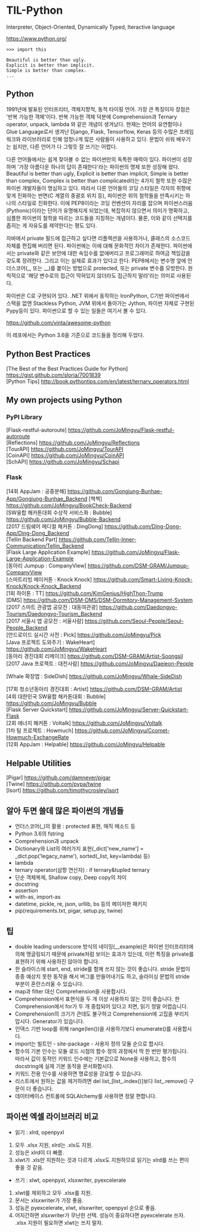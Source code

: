 # TIL-Python
Interpreter, Object-Oriented, Dynamically Typed, Iteractive language

<https://www.python.org/>
~~~
>>> import this

Beautiful is better than ugly.
Explicit is better than implicit.
Simple is better than complex.
...
~~~

## Python
1991년에 발표된 인터프리터, 객체지향적, 동적 타이핑 언어. 가장 큰 특징이자 장점은 '반복 가능한 객체'이다. 반복 가능한 객체 덕분에 Comprehension과 Ternary operator, unpack, lambda 와 같은 개념이 생겨났다. 현재는 언어의 유연함이나 Glue Language로서 생겨난 Django, Flask, Tensorflow, Keras 등의 수많은 프레임워크와 라이브러리로 인해 엄청나게 많은 사람들이 사용하고 있다. 문법이 쉬워 배우기는 쉽지만, 다른 언어가 다 그렇듯 잘 쓰기는 어렵다.

다른 언어들에서는 쉽게 찾아볼 수 없는 파이썬만의 독특한 매력이 있다. 파이썬이 성장하며 '가장 아름다운 하나의 답이 존재한다'라는 파이썬의 명제 또한 성장해 왔다. Beautiful is better than ugly, Explicit is better than implicit, Simple is better than complex, Complex is better than complicated라는 4가지 철학 또한 수많은 파이썬 개발자들이 명심하고 있다. 따라서 다른 언어들의 코딩 스타일은 각자의 취향에 맞게 진화하는 반면(C 계열의 중괄호 위치 등), 파이썬은 위의 철학들을 만족시키는 하나의 스타일로 진화한다. 이에 PEP8이라는 코딩 컨벤션이 자리를 잡으며 파이썬스러움(Pythonic)이라는 단어가 유명해지게 되었는데, 복잡하지 않으면서 의미가 명확하고, 심플한 파이썬의 철학을 따르는 코드들을 지칭하는 개념이다. 물론, 이와 같이 선택지를 좁히는 게 자유도를 제약한다는 평도 있다.

자바에서 private 필드에 접근하고 싶다면 리플렉션을 사용하거나, 클래스의 소스코드 자체를 편집해 버리면 된다. 파이썬에는 이에 대해 문화적인 차이가 존재한다. 파이썬에서는 private와 같은 보안에 대한 속임수를 없애버리고 프로그래머로 하여금 책임감을 갖도록 장려한다. 그리고 이는 실제로 효과가 있다고 한다. PEP8에서는 변수명 앞에 언더스코어(_, 또는 __)를 붙이는 방법으로 protected, 또는 private 변수를 모방한다. 원칙적으로 '해당 변수로의 접근이 막혀있지 않더라도 접근하지 말라'라는 의미로 사용된다.

파이썬은 C로 구현되어 있다. .NET 위에서 동작하는 IronPython, C기반 파이썬에서 스택을 없앤 Stackless Python, JVM 위에서 돌아가는 Jython, 파이썬 자체로 구현된 Pypy등이 있다. 파이썬으로 할 수 있는 일들은 여기서 볼 수 있다.

<https://github.com/vinta/awesome-python>

이 레포에서는 Python 3.6을 기준으로 코드들을 정리해 두었다.

## Python Best Practices
[The Best of the Best Practices Guide for Python] <https://gist.github.com/sloria/7001839>  
[Python Tips] <http://book.pythontips.com/en/latest/ternary_operators.html>

## My own projects using Python
### PyPI Library
[Flask-restful-autoroute] <https://github.com/JoMingyu/Flask-restful-autoroute>  
[Reflections] <https://github.com/JoMingyu/Reflections>  
[TourAPI] <https://github.com/JoMingyu/TourAPI>  
[CoinAPI] <https://github.com/JoMingyu/CoinAPI>  
[SchAPI] <https://github.com/JoMingyu/Schapi>

### Flask
[14회 AppJam : 공중분해] <https://github.com/Gongjung-Bunhae-App/Gongjung-Bunhae_Backend>
[책첵] <https://github.com/JoMingyu/BookCheck-Backend>  
[SW융합 해카톤대회 수상작 서비스화 : Bubble] <https://github.com/JoMingyu/Bubble-Backend>  
[2017 드림쉐어 메디컬 해커톤 : DingDong] <https://github.com/Ding-Dong-App/Ding-Dong_Backend>  
[Tellin Backend Part] <https://github.com/Tellin-Inner-Communication/Tellin_Backend>  
[Flask Large Application Example] <https://github.com/JoMingyu/Flask-Large-Application-Example>  
[동아리 Jumpup : CompanyView] <https://github.com/DSM-GRAM/Jumpup-CompanyView>  
[스마트리빙 메이커톤 : Knock Knock] <https://github.com/Smart-Living-Knock-Knock/Knock-Knock_Backend>  
[1회 하이톤 : TT] <https://github.com/KimGenius/HighThon-Trump>  
[DMS] <https://github.com/DSM-DMS/DSM-Dormitory-Management-System>  
[2017 스마트 관광앱 공모전 : 대동여관광] <https://github.com/Daedongyo-Tourism/Daedongyo-Tourism_Backend>  
[2017 서울시 앱 공모전 : 서울사람] <https://github.com/Seoul-People/Seoul-People_Backend>  
[안드로이드 실시간 사전 : Pick] <https://github.com/JoMingyu/Pick>  
[Java 프로젝트 도와주기 : WakeHeart] <https://github.com/JoMingyu/WakeHeart>  
[동아리 경진대회 리메이크] <https://github.com/DSM-GRAM/Artist-Soongsil>  
[2017 Java 프로젝트 : 대전사람] <https://github.com/JoMingyu/Daejeon-People>

[Whale 확장앱 : SideDish] <https://github.com/JoMingyu/Whale-SideDish>

[17회 청소년동아리 경진대회 : Artist] <https://github.com/DSM-GRAM/Artist>  
[4회 대한민국 SW융합 해카톤대회 : Bubble] <https://github.com/JoMingyu/Bubble>  
[Flask Server Quickstart] <https://github.com/JoMingyu/Server-Quickstart-Flask>  
[2회 에너지 해커톤 : Voltalk] <https://github.com/JoMingyu/Voltalk>  
[1차 팀 프로젝트 : Howmuch] <https://github.com/JoMingyu/Ccomet-Howmuch-ExchangeRate>  
[12회 AppJam : Helpable] <https://github.com/JoMingyu/Helpable>

## Helpable Utilities
[Pigar] <https://github.com/damnever/pigar>  
[Twine] <https://github.com/pypa/twine>  
[Isort] <https://github.com/timothycrosley/isort>

## 알아 두면 쓸데 많은 파이썬의 개념들
- 언더스코어(_)의 활용 : protected 표현, 매직 메소드 등
- Python 3.6의 fstring
- Comprehension과 unpack
- Dictionary와 List의 여러가지 표현(_dict['new_name'] = _dict.pop('legacy_name'), sorted(_list, key=lambda) 등)
- lambda
- ternary operator(삼항 연산자) : if ternary&tupled ternary
- 단순 객체복제, Shallow copy, Deep copy의 차이
- docstring
- assertion
- with-as, import-as
- datetime, pickle, re, json, urllib, bs 등의 메이저한 패키지
- pip(requirements.txt, pigar, setup.py, twine)

## 팁
- double leading underscore 방식의 네이밍(__example)은 파이썬 인터프리터에 의해 맹글링되기 때문에 private처럼 보이는 효과가 있는데, 이런 특징을 private를 표현하기 위해 사용하진 않아야 합니다.
- 한 슬라이스에 start, end, stride를 함께 쓰지 않는 것이 좋습니다. stride 문법이 종종 예상치 못한 동작을 해서 버그를 만들어내기도 하고, 슬라이싱 문법의 stride 부분이 혼란스러울 수 있습니다.
- map과 filter 대신 Comprehension을 사용합시다.
- Comprehension에서 표현식을 두 개 이상 사용하지 않는 것이 좋습니다. 한 Comprehension에서 for가 두 개 중첩되어 있다고 치면, 읽기 정말 어렵습니다.
- Comprehension의 크기가 큰데도 불구하고 Comprehension에 고집을 부리지 맙시다. Generator가 있습니다.
- 인덱스 기반 loop를 위해 range(len())을 사용하기보다 enumerate()를 사용합시다.
- import는 빌트인 - site-package - 사용자 정의 모듈 순으로 합시다.
- 함수의 기본 인수는 모듈 로드 시점의 함수 정의 과정에서 딱 한 번만 평가됩니다. 따라서 값이 동적인 키워드 인수에는 기본값으로 None을 사용하고, 함수의 docstring에 실제 기본 동작을 문서화합시다.
- 키워드 전용 인수를 사용하면 명료성을 강요할 수 있습니다.
- 리스트에서 원하는 값을 제거하려면 del list_[list_.index()]보다 list_.remove() 구문이 더 좋습니다.
- 데이터베이스 컨트롤에 SQLAlchemy를 사용하면 정말 편합니다.

## 파이썬 엑셀 라이브러리 비교
- 읽기 : xlrd, openpyxl
1. 모두 .xlsx 지원, xlrd는 .xls도 지원.
2. 성능은 xlrd이 더 빠름.
3. xlwt가 .xls만 지원하는 것과 다르게 .xlsx도 지원하므로 읽기는 xlrd를 쓰는 편이 좋을 것 같음.

- 쓰기 : xlwt, openpyxl, xlsxwriter, pyexcelerate
1. xlwt를 제외하고 모두 .xlsx를 지원.
2. 문서는 xlsxwriter가 가장 좋음.
3. 성능은 pyexcelerate, xlwt, xlsxwriter, openpyxl 순으로 좋음.
4. 어지간하면 xlsxwriter가 무난한 선택. 성능이 중요하다면 pyexcelerate 쓰자. .xlsx 지원이 필요하면 xlwt는 쓰지 말자.
